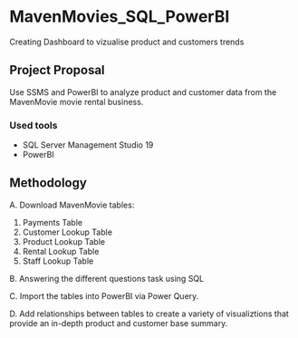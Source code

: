# MavenMovies_SQL_PowerBI
Creating Dashboard to vizualise product and customers trends


## Project Proposal
Use SSMS and PowerBI to analyze product and customer data from the MavenMovie movie rental business.

### Used tools
- SQL Server Management Studio 19
- PowerBI

## Methodology
A. Download MavenMovie tables:
  1. Payments Table
  2. Customer Lookup Table
  3. Product Lookup Table
  4. Rental Lookup Table
  5. Staff Lookup Table
  
B. Answering the different questions task using SQL

C. Import the tables into PowerBI via Power Query.

D. Add relationships between tables to create a variety of visualiztions that provide an in-depth product and customer base summary. 

